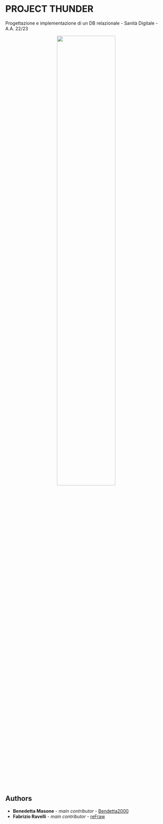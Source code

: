 # PROJECT THUNDER
Progettazione e implementazione di un DB relazionale - Sanità Digitale - A.A. 22/23

<p align="center" width="100%">
   <img width="60%" src="https://raw.githubusercontent.com/reFraw/PROJECT_THUNDER/main/images/TEMP_LOGO.png">
</p>

## Authors
* **Benedetta Masone** - *main contributor* - [Bendetta2000](https://github.com/Benedetta2000)
* **Fabrizio Ravelli** - *main contributor* - [reFraw](https://github.com/reFraw)

